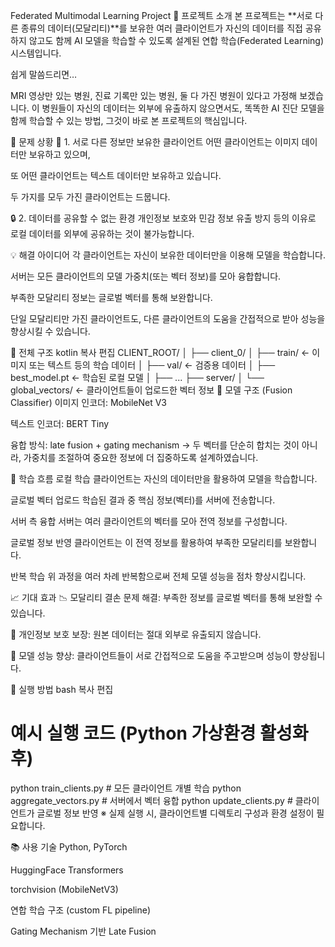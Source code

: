 Federated Multimodal Learning Project
📌 프로젝트 소개
본 프로젝트는 **서로 다른 종류의 데이터(모달리티)**를 보유한 여러 클라이언트가 자신의 데이터를 직접 공유하지 않고도 함께 AI 모델을 학습할 수 있도록 설계된 연합 학습(Federated Learning) 시스템입니다.

쉽게 말씀드리면…

MRI 영상만 있는 병원, 진료 기록만 있는 병원, 둘 다 가진 병원이 있다고 가정해 보겠습니다.
이 병원들이 자신의 데이터는 외부에 유출하지 않으면서도, 똑똑한 AI 진단 모델을 함께 학습할 수 있는 방법,
그것이 바로 본 프로젝트의 핵심입니다.

🎯 문제 상황
🧩 1. 서로 다른 정보만 보유한 클라이언트
어떤 클라이언트는 이미지 데이터만 보유하고 있으며,

또 어떤 클라이언트는 텍스트 데이터만 보유하고 있습니다.

두 가지를 모두 가진 클라이언트는 드뭅니다.

🔒 2. 데이터를 공유할 수 없는 환경
개인정보 보호와 민감 정보 유출 방지 등의 이유로 로컬 데이터를 외부에 공유하는 것이 불가능합니다.

💡 해결 아이디어
각 클라이언트는 자신이 보유한 데이터만을 이용해 모델을 학습합니다.

서버는 모든 클라이언트의 모델 가중치(또는 벡터 정보)를 모아 융합합니다.

부족한 모달리티 정보는 글로벌 벡터를 통해 보완합니다.

단일 모달리티만 가진 클라이언트도, 다른 클라이언트의 도움을 간접적으로 받아 성능을 향상시킬 수 있습니다.

🔧 전체 구조
kotlin
복사
편집
CLIENT_ROOT/
│
├── client_0/
│   ├── train/   ← 이미지 또는 텍스트 등의 학습 데이터
│   ├── val/     ← 검증용 데이터
│   ├── best_model.pt ← 학습된 로컬 모델
│
├── ...
├── server/
│   └── global_vectors/ ← 클라이언트들이 업로드한 벡터 정보
🧱 모델 구조 (Fusion Classifier)
이미지 인코더: MobileNet V3

텍스트 인코더: BERT Tiny

융합 방식: late fusion + gating mechanism
→ 두 벡터를 단순히 합치는 것이 아니라, 가중치를 조절하여 중요한 정보에 더 집중하도록 설계하였습니다.

🔁 학습 흐름
로컬 학습
클라이언트는 자신의 데이터만을 활용하여 모델을 학습합니다.

글로벌 벡터 업로드
학습된 결과 중 핵심 정보(벡터)를 서버에 전송합니다.

서버 측 융합
서버는 여러 클라이언트의 벡터를 모아 전역 정보를 구성합니다.

글로벌 정보 반영
클라이언트는 이 전역 정보를 활용하여 부족한 모달리티를 보완합니다.

반복 학습
위 과정을 여러 차례 반복함으로써 전체 모델 성능을 점차 향상시킵니다.

📈 기대 효과
📉 모달리티 결손 문제 해결: 부족한 정보를 글로벌 벡터를 통해 보완할 수 있습니다.

🔐 개인정보 보호 보장: 원본 데이터는 절대 외부로 유출되지 않습니다.

🧠 모델 성능 향상: 클라이언트들이 서로 간접적으로 도움을 주고받으며 성능이 향상됩니다.

🧪 실행 방법
bash
복사
편집
# 예시 실행 코드 (Python 가상환경 활성화 후)
python train_clients.py  # 모든 클라이언트 개별 학습
python aggregate_vectors.py  # 서버에서 벡터 융합
python update_clients.py  # 클라이언트가 글로벌 정보 반영
※ 실제 실행 시, 클라이언트별 디렉토리 구성과 환경 설정이 필요합니다.

📚 사용 기술
Python, PyTorch

HuggingFace Transformers

torchvision (MobileNetV3)

연합 학습 구조 (custom FL pipeline)

Gating Mechanism 기반 Late Fusion

